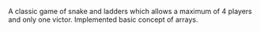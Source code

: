 A classic game of snake and ladders which allows a maximum of 4 players and only one victor. Implemented basic concept of arrays.
